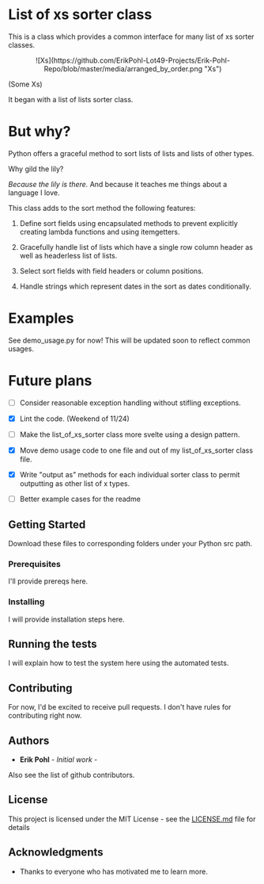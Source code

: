 # List of xs sorter class

This is a class which provides a common interface for many list of xs sorter classes. 

<p align="center">
![Xs](https://github.com/ErikPohl-Lot49-Projects/Erik-Pohl-Repo/blob/master/media/arranged_by_order.png "Xs")

(Some Xs)
</p>

It began with a list of lists sorter class.

# But why?

Python offers a graceful method to sort lists of lists and lists of other types.

Why gild the lily?

_Because the lily is there._  And because it teaches me things about a language I love.

This class adds to the sort method the following features:
1. Define sort fields using encapsulated methods to prevent explicitly creating lambda functions and using itemgetters.

2. Gracefully handle list of lists which have a single row column header as well as headerless list of lists.

3. Select sort fields with field headers or column positions.

4. Handle strings which represent dates in the sort as dates conditionally.


# Examples

See demo_usage.py for now!  This will be updated soon to reflect common usages.



# Future plans

- [ ] Consider reasonable exception handling without stifling exceptions.
- [x] Lint the code. (Weekend of 11/24)
- [ ] Make the list_of_xs_sorter class more svelte using a design pattern.
- [x] Move demo usage code to one file and out of my list_of_xs_sorter class file.
- [x] Write "output as" methods for each individual sorter class to permit outputting as other list of x types.
- [ ] Better example cases for the readme

  
## Getting Started

Download these files to corresponding folders under your Python src path.

### Prerequisites

I'll provide prereqs here.

### Installing

I will provide installation steps here.

## Running the tests

I will explain how to test the system here using the automated tests.

## Contributing

For now, I'd be excited to receive pull requests.  I don't have rules for contributing right now.

## Authors

* **Erik Pohl** - *Initial work* - 

Also see the list of github contributors.

## License

This project is licensed under the MIT License - see the [LICENSE.md](LICENSE.md) file for details

## Acknowledgments

* Thanks to everyone who has motivated me to learn more.

